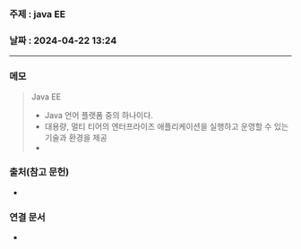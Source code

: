 ### 주제 : java EE

### 날짜 : 2024-04-22 13:24
----
### 메모
> Java EE
> 	- Java 언어 플랫폼 중의 하나이다.
> 	- 대용량, 멀티 티어의 엔터프라이즈 애플리케이션을 실행하고 운영할 수 있는 기술과 환경을 제공
> 	- 

### 출처(참고 문헌)
-

### 연결 문서
-
